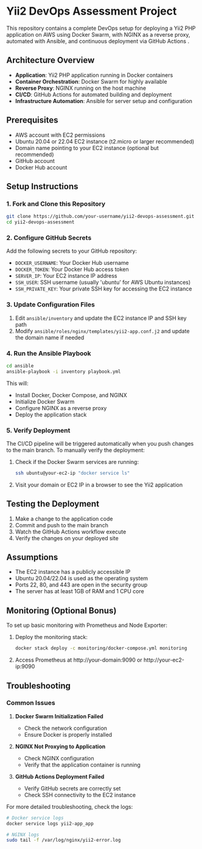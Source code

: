 # Yii2 DevOps Assessment Project

This repository contains a complete DevOps setup for deploying a Yii2 PHP application on AWS using Docker Swarm, with NGINX as a reverse proxy, automated with Ansible, and continuous deployment via GitHub Actions .

## Architecture Overview

- **Application**: Yii2 PHP application running in Docker containers
- **Container Orchestration**: Docker Swarm for highly available
- **Reverse Proxy**: NGINX running on the host machine
- **CI/CD**: GitHub Actions for automated building and deployment
- **Infrastructure Automation**: Ansible for server setup and configuration

## Prerequisites

- AWS account with EC2 permissions
- Ubuntu 20.04 or 22.04 EC2 instance (t2.micro or larger recommended)
- Domain name pointing to your EC2 instance (optional but recommended)
- GitHub account
- Docker Hub account

## Setup Instructions

### 1. Fork and Clone this Repository

```bash
git clone https://github.com/your-username/yii2-devops-assessment.git
cd yii2-devops-assessment
```

### 2. Configure GitHub Secrets

Add the following secrets to your GitHub repository:

- `DOCKER_USERNAME`: Your Docker Hub username
- `DOCKER_TOKEN`: Your Docker Hub access token
- `SERVER_IP`: Your EC2 instance IP address
- `SSH_USER`: SSH username (usually 'ubuntu' for AWS Ubuntu instances)
- `SSH_PRIVATE_KEY`: Your private SSH key for accessing the EC2 instance

### 3. Update Configuration Files

1. Edit `ansible/inventory` and update the EC2 instance IP and SSH key path
2. Modify `ansible/roles/nginx/templates/yii2-app.conf.j2` and update the domain name if needed

### 4. Run the Ansible Playbook

```bash
cd ansible
ansible-playbook -i inventory playbook.yml
```

This will:
- Install Docker, Docker Compose, and NGINX
- Initialize Docker Swarm
- Configure NGINX as a reverse proxy
- Deploy the application stack

### 5. Verify Deployment

The CI/CD pipeline will be triggered automatically when you push changes to the main branch. To manually verify the deployment:

1. Check if the Docker Swarm services are running:
   ```bash
   ssh ubuntu@your-ec2-ip "docker service ls"
   ```

2. Visit your domain or EC2 IP in a browser to see the Yii2 application

## Testing the Deployment

1. Make a change to the application code
2. Commit and push to the main branch
3. Watch the GitHub Actions workflow execute
4. Verify the changes on your deployed site

## Assumptions

- The EC2 instance has a publicly accessible IP
- Ubuntu 20.04/22.04 is used as the operating system
- Ports 22, 80, and 443 are open in the security group
- The server has at least 1GB of RAM and 1 CPU core

## Monitoring (Optional Bonus)

To set up basic monitoring with Prometheus and Node Exporter:

1. Deploy the monitoring stack:
   ```bash
   docker stack deploy -c monitoring/docker-compose.yml monitoring
   ```

2. Access Prometheus at http://your-domain:9090 or http://your-ec2-ip:9090

## Troubleshooting

### Common Issues

1. **Docker Swarm Initialization Failed**
   - Check the network configuration
   - Ensure Docker is properly installed

2. **NGINX Not Proxying to Application**
   - Check NGINX configuration
   - Verify that the application container is running

3. **GitHub Actions Deployment Failed**
   - Verify GitHub secrets are correctly set
   - Check SSH connectivity to the EC2 instance

For more detailed troubleshooting, check the logs:
```bash
# Docker service logs
docker service logs yii2-app_app

# NGINX logs
sudo tail -f /var/log/nginx/yii2-error.log
```
